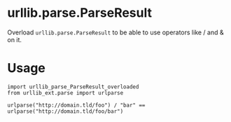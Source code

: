 # urllib.parse.ParseResult
Overload `urllib.parse.ParseResult` to be able to use operators like / and &amp; on it.

# Usage
```
import urllib_parse_ParseResult_overloaded
from urllib_ext.parse import urlparse

urlparse("http://domain.tld/foo") / "bar" == urlparse("http://domain.tld/foo/bar")
```
